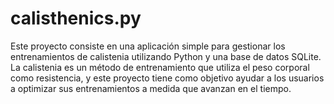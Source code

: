 # calisthenics.py
Este proyecto consiste en una aplicación simple para gestionar los entrenamientos de calistenia utilizando Python y una base de datos SQLite. La calistenia es un método de entrenamiento que utiliza el peso corporal como resistencia, y este proyecto tiene como objetivo ayudar a los usuarios a optimizar sus entrenamientos a medida que avanzan en el tiempo.
